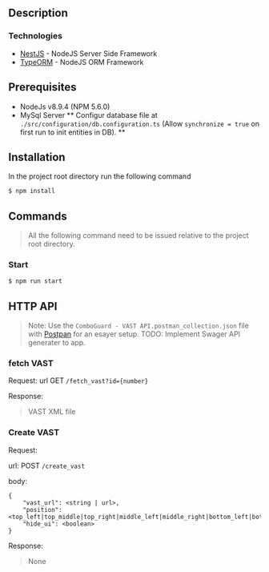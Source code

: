 ## Description

### Technologies
* [NestJS](https://github.com/nestjs/nest) - NodeJS Server Side Framework
* [TypeORM](https://github.com/typeorm/typeorm) - NodeJS ORM Framework

## Prerequisites
* NodeJs v8.9.4 (NPM 5.6.0)
* MySql Server
** Configur database file at `./src/configuration/db.configuration.ts` (Allow `synchronize = true` on first run to init entities in DB).
**

## Installation

In the project root directory run the following command

```bash
$ npm install
```

## Commands
> All the following command need to be issued relative to the project root directory.

### Start

```bash
$ npm run start
```

## HTTP API

> Note: Use the `ComboGuard - VAST API.postman_collection.json` file with [Postpan](https://www.getpostman.com/) for an esayer setup.
> TODO: Implement Swager API generater to app. 

### fetch VAST

Request:
url GET `/fetch_vast?id={number}`

Response:
> VAST XML file

### Create VAST

Request:

url: POST `/create_vast`

body:
```
{
	"vast_url": <string | url>,
	"position": <top_left|top_middle|top_right|middle_left|middle_right|bottom_left|bottom_middle|bottom_right>",
	"hide_ui": <boolean>
}
```

Response:
> None